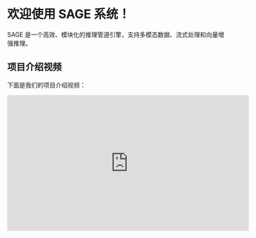 # 欢迎使用 SAGE 系统！

SAGE 是一个高效、模块化的推理管道引擎，支持多模态数据、流式处理和向量增强推理。

## 项目介绍视频

下面是我们的项目介绍视频：

<iframe width="560" height="315" src="https://www.youtube.com/embed/RCyH8CCPGTg?si=v7NNJYucEbezAR26" title="YouTube video player" frameborder="0" allow="accelerometer; autoplay; clipboard-write; encrypted-media; gyroscope; picture-in-picture; web-share" referrerpolicy="strict-origin-when-cross-origin" allowfullscreen></iframe>

